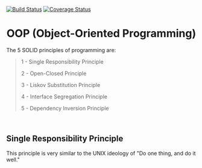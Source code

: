 [![Build Status](https://travis-ci.com/tmazyrko/IS219_calculator.svg?branch=master)](https://travis-ci.com/tmazyrko/IS219_calculator)
[![Coverage Status](https://coveralls.io/repos/github/tmazyrko/IS219_calculator/badge.svg?branch=master)](https://coveralls.io/github/tmazyrko/IS219_calculator?branch=master)


**<h1 align="center"> OOP (Object-Oriented Programming) </h1>** 


The 5 SOLID principles of programming are:

>  1 - Single Responsibility Principle
>  
>  2 - Open-Closed Principle
>  
>  3 - Liskov Substitution Principle
>  
>  4 - Interface Segregation Principle
>  
>  5 - Dependency Inversion Principle
  
<br>
  
**<h2> Single Responsibility Principle </h2>**

This principle is very similar to the UNIX ideology of "Do one thing, and do it well."
